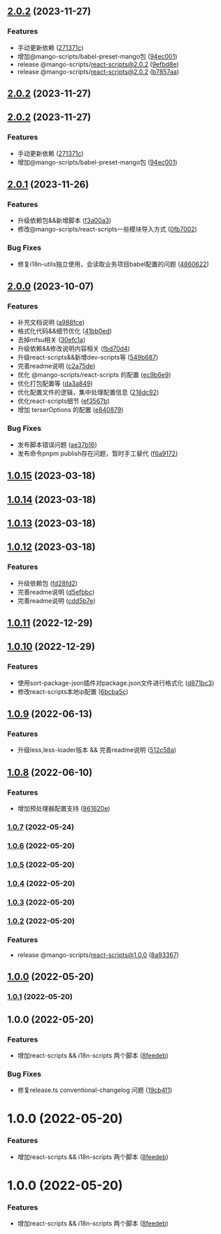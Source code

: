 ## [2.0.2](https://github.com/AlbertLin0923/mango-scripts/compare/@mango-scripts/react-scripts@2.0.1...@mango-scripts/react-scripts@2.0.2) (2023-11-27)


### Features

* 手动更新依赖 ([271371c](https://github.com/AlbertLin0923/mango-scripts/commit/271371ca3ade25ac0e2ec6242727b6c65291735e))
* 增加@mango-scripts/babel-preset-mango包 ([94ec001](https://github.com/AlbertLin0923/mango-scripts/commit/94ec0018cdc5a634682b5281bedf998a3da6ecf4))
* release @mango-scripts/react-scripts@2.0.2 ([9efbd8e](https://github.com/AlbertLin0923/mango-scripts/commit/9efbd8e6760c1515d5377cbbd04b4e656e884636))
* release @mango-scripts/react-scripts@2.0.2 ([b7857aa](https://github.com/AlbertLin0923/mango-scripts/commit/b7857aa821eca686771c5a426cb7fdaa229d1fd4))

## [2.0.2](https://github.com/AlbertLin0923/mango-scripts/compare/@mango-scripts/react-scripts@2.0.2...@mango-scripts/react-scripts@2.0.2) (2023-11-27)

## [2.0.2](https://github.com/AlbertLin0923/mango-scripts/compare/@mango-scripts/react-scripts@2.0.1...@mango-scripts/react-scripts@2.0.2) (2023-11-27)


### Features

* 手动更新依赖 ([271371c](https://github.com/AlbertLin0923/mango-scripts/commit/271371ca3ade25ac0e2ec6242727b6c65291735e))
* 增加@mango-scripts/babel-preset-mango包 ([94ec001](https://github.com/AlbertLin0923/mango-scripts/commit/94ec0018cdc5a634682b5281bedf998a3da6ecf4))

## [2.0.1](https://github.com/AlbertLin0923/mango-scripts/compare/@mango-scripts/react-scripts@2.0.0...@mango-scripts/react-scripts@2.0.1) (2023-11-26)


### Features

* 升级依赖包&&新增脚本 ([f3a00a3](https://github.com/AlbertLin0923/mango-scripts/commit/f3a00a3504b36d95aff0efeabbecad4c08e778c5))
* 修改@mango-scripts/react-scripts一些模块导入方式 ([0fb7002](https://github.com/AlbertLin0923/mango-scripts/commit/0fb7002f5afb291016bf4463c9a35b90414d85cb))


### Bug Fixes

* 修复i18n-utils独立使用，会读取业务项目babel配置的问题 ([4860622](https://github.com/AlbertLin0923/mango-scripts/commit/4860622569883ea25212b38c9123790c2b493917))

## [2.0.0](https://github.com/AlbertLin0923/mango-scripts/compare/@mango-scripts/react-scripts@1.0.15...@mango-scripts/react-scripts@2.0.0) (2023-10-07)


### Features

* 补充文档说明 ([a988fce](https://github.com/AlbertLin0923/mango-scripts/commit/a988fce335c01e9ffa0cc4ff5adc3ee2f19f718b))
* 格式化代码&&细节优化 ([41bb0ed](https://github.com/AlbertLin0923/mango-scripts/commit/41bb0ede7c15b029cd7cfd508f0c191505a02920))
* 去掉mfsu相关 ([30efc1a](https://github.com/AlbertLin0923/mango-scripts/commit/30efc1a3d651f438191c4eee168dc9fc3ac57c4b))
* 升级依赖&&修改说明内容相关 ([fbd70d4](https://github.com/AlbertLin0923/mango-scripts/commit/fbd70d44c00e1670131d83bd4d72e779a9f5a81f))
* 升级react-scripts&&新增dev-scripts等 ([549b687](https://github.com/AlbertLin0923/mango-scripts/commit/549b687cff4c02bc808b4928a382c395c2767e01))
* 完善readme说明 ([c2a75de](https://github.com/AlbertLin0923/mango-scripts/commit/c2a75dec532a8e95024bca4af0f1f844ba6b81f8))
* 优化 @mango-scripts/react-scripts 的配置 ([ec9b6e9](https://github.com/AlbertLin0923/mango-scripts/commit/ec9b6e9b3113bf50e48b9fda7ab7f118adfb6752))
* 优化打包配置等 ([da3a849](https://github.com/AlbertLin0923/mango-scripts/commit/da3a84947ff00d22729e22e6bfe6da8f9a122eb7))
* 优化配置文件的逻辑，集中处理配置信息 ([218dc92](https://github.com/AlbertLin0923/mango-scripts/commit/218dc9230c7cab46c8e83572180a96530b09b40a))
* 优化react-scripts细节 ([ef3567b](https://github.com/AlbertLin0923/mango-scripts/commit/ef3567bfe5385e0d46cfb27be257112ce7a51f11))
* 增加 terserOptions 的配置 ([e840879](https://github.com/AlbertLin0923/mango-scripts/commit/e8408793b9bb3a1989713f93b0c4c6f2addb19d0))


### Bug Fixes

* 发布脚本错误问题 ([ae37b16](https://github.com/AlbertLin0923/mango-scripts/commit/ae37b161bb7fdea5fdf4e99e336074ff4f40e155))
* 发布命令pnpm publish存在问题，暂时手工替代 ([f6a9172](https://github.com/AlbertLin0923/mango-scripts/commit/f6a9172a7e8818323e0bcdb84118ffe29c239139))

## [1.0.15](https://github.com/AlbertLin0923/mango-scripts/compare/@mango-scripts/react-scripts@1.0.14...@mango-scripts/react-scripts@1.0.15) (2023-03-18)

## [1.0.14](https://github.com/AlbertLin0923/mango-scripts/compare/@mango-scripts/react-scripts@1.0.13...@mango-scripts/react-scripts@1.0.14) (2023-03-18)

## [1.0.13](https://github.com/AlbertLin0923/mango-scripts/compare/@mango-scripts/react-scripts@1.0.12...@mango-scripts/react-scripts@1.0.13) (2023-03-18)

## [1.0.12](https://github.com/AlbertLin0923/mango-scripts/compare/@mango-scripts/react-scripts@1.0.11...@mango-scripts/react-scripts@1.0.12) (2023-03-18)

### Features

* 升级依赖包 ([fd28fd2](https://github.com/AlbertLin0923/mango-scripts/commit/fd28fd26d3715ab019869f0e552240c1d20bf2b8))
* 完善readme说明 ([d5efbbc](https://github.com/AlbertLin0923/mango-scripts/commit/d5efbbc38cdb98427edd4a2323d79ac80ac0331a))
* 完善readme说明 ([cdd5b7e](https://github.com/AlbertLin0923/mango-scripts/commit/cdd5b7ea2fa1adad5b1bd7ae240fa4f0a56835d7))

## [1.0.11](https://github.com/AlbertLin0923/mango-scripts/compare/@mango-scripts/react-scripts@1.0.10...@mango-scripts/react-scripts@1.0.11) (2022-12-29)

## [1.0.10](https://github.com/AlbertLin0923/mango-scripts/compare/@mango-scripts/react-scripts@1.0.9...@mango-scripts/react-scripts@1.0.10) (2022-12-29)

### Features

* 使用sort-package-json插件对package.json文件进行格式化 ([d871bc3](https://github.com/AlbertLin0923/mango-scripts/commit/d871bc3f77eac29a7551f6ffcea2906989853378))
* 修改react-scripts本地ip配置 ([6bcba5c](https://github.com/AlbertLin0923/mango-scripts/commit/6bcba5ce601e45489d9a518719446082edc70d16))

## [1.0.9](https://github.com/AlbertLin0923/mango-scripts/compare/@mango-scripts/react-scripts@1.0.8...@mango-scripts/react-scripts@1.0.9) (2022-06-13)

### Features

* 升级less,less-loader版本 && 完善readme说明 ([512c58a](https://github.com/AlbertLin0923/mango-scripts/commit/512c58aecb0601eafbb4be826266780b49e41ed9))

## [1.0.8](https://github.com/AlbertLin0923/mango-scripts/compare/@mango-scripts/react-scripts@1.0.7...@mango-scripts/react-scripts@1.0.8) (2022-06-10)

### Features

* 增加预处理器配置支持 ([861620e](https://github.com/AlbertLin0923/mango-scripts/commit/861620e9f901f7fa707d29de4869f9d208b27db9))

### [1.0.7](https://github.com/AlbertLin0923/mango-scripts/compare/@mango-scripts/react-scripts@1.0.6...@mango-scripts/react-scripts@1.0.7) (2022-05-24)

### [1.0.6](https://github.com/AlbertLin0923/mango-scripts/compare/@mango-scripts/react-scripts@1.0.5...@mango-scripts/react-scripts@1.0.6) (2022-05-20)

### [1.0.5](https://github.com/AlbertLin0923/mango-scripts/compare/@mango-scripts/react-scripts@1.0.4...@mango-scripts/react-scripts@1.0.5) (2022-05-20)

### [1.0.4](https://github.com/AlbertLin0923/mango-scripts/compare/@mango-scripts/react-scripts@1.0.3...@mango-scripts/react-scripts@1.0.4) (2022-05-20)

### [1.0.3](https://github.com/AlbertLin0923/mango-scripts/compare/@mango-scripts/react-scripts@1.0.2...@mango-scripts/react-scripts@1.0.3) (2022-05-20)

### [1.0.2](https://github.com/AlbertLin0923/mango-scripts/compare/@mango-scripts/react-scripts@1.0.1...@mango-scripts/react-scripts@1.0.2) (2022-05-20)

### Features

* release @mango-scripts/react-scripts@1.0.0 ([8a93367](https://github.com/AlbertLin0923/mango-scripts/commit/8a93367970e92ef57783163f71aa16628b4146de))

## [1.0.0](https://github.com/AlbertLin0923/mango-scripts/compare/@mango-scripts/react-scripts@1.0.1...@mango-scripts/react-scripts@1.0.0) (2022-05-20)

### [1.0.1](https://github.com/AlbertLin0923/mango-scripts/compare/@mango-scripts/react-scripts@1.0.0...@mango-scripts/react-scripts@1.0.1) (2022-05-20)

## 1.0.0 (2022-05-20)

### Features

* 增加react-scripts && i18n-scripts 两个脚本 ([8feedeb](https://github.com/AlbertLin0923/mango-scripts/commit/8feedeb342c27f08849e89425661727afef1e763))

### Bug Fixes

* 修复release.ts conventional-changelog 问题 ([19cb4f1](https://github.com/AlbertLin0923/mango-scripts/commit/19cb4f1d7ad4bdbfa47056da54169a0f4931bfb8))

# 1.0.0 (2022-05-20)

### Features

* 增加react-scripts && i18n-scripts 两个脚本 ([8feedeb](https://github.com/AlbertLin0923/mango-scripts/commit/8feedeb342c27f08849e89425661727afef1e763))

# 1.0.0 (2022-05-20)

### Features

* 增加react-scripts && i18n-scripts 两个脚本 ([8feedeb](https://github.com/AlbertLin0923/mango-scripts/commit/8feedeb342c27f08849e89425661727afef1e763))
